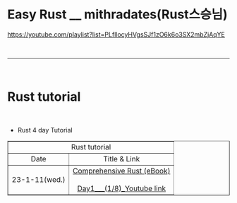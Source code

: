 # Easy Rust \_\_ mithradates(Rust스승님)

https://youtube.com/playlist?list=PLfllocyHVgsSJf1zO6k6o3SX2mbZjAqYE

<br>

<hr>

<br>

# Rust tutorial

<br>

- Rust 4 day Tutorial

<table border="1">
    <tr>
    <td colspan="2" align="center">Rust tutorial</td>
    </tr>
    <tr align="center">
        <td>Date</td>
        <td>Title & Link</td>
    </tr>
    <tr align="center">
        <td>23-1-11(wed.)</td>
        <td><a href="https://google.github.io/comprehensive-rust/">Comprehensive Rust (eBook)</a><br><br><a href="https://youtu.be/yaL39Fd_4as">Day1___(1/8)_Youtube link</td>
    </tr>
</table>
